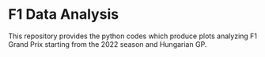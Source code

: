 # F1 Data Analysis

This repository provides the python codes which produce plots analyzing F1 Grand Prix starting from the 2022 season and Hungarian GP.
